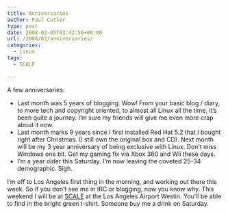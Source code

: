 ```yaml
---
title: Anniversaries
author: Paul Cutler
type: post
date: 2008-02-05T03:42:56+00:00
url: /2008/02/anniversaries/
categories:
  - Linux
tags:
  - SCALE

---
```

A few anniversaries:

  * Last month was 5 years of blogging. Wow! From your basic blog / diary, to more tech and copyright oriented, to almost all Linux all the time, it&#8217;s been quite a journey. I&#8217;m sure my friends will give me even more crap about it now.
  * Last month marks 9 years since I first installed Red Hat 5.2 that I bought right after Christmas. (I still own the original box and CD). Next month will be my 3 year anniversary of being exclusive with Linux. Don&#8217;t miss Windows one bit. Get my gaming fix via Xbox 360 and Wii these days.
  * I&#8217;m a year older this Saturday. I&#8217;m now leaving the coveted 25-34 demographic. Sigh.

I&#8217;m off to Los Angeles first thing in the morning, and working out there this week. So if you don&#8217;t see me in IRC or blogging, now you know why. This weekend I will be at [SCALE][1] at the Los Angeles Airport Westin. You&#8217;ll be able to find in the bright green t-shirt. Someone buy me a drink on Saturday.

 [1]: http://www.socallinuxexpo.org/